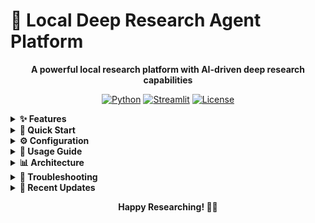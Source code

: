 # 🔬 Local Deep Research Agent Platform

<div align="center">

**A powerful local research platform with AI-driven deep research capabilities**

[![Python](https://img.shields.io/badge/Python-3.11+-blue.svg)](https://python.org)
[![Streamlit](https://img.shields.io/badge/Streamlit-1.28+-red.svg)](https://streamlit.io)
[![License](https://img.shields.io/badge/License-MIT-green.svg)](LICENSE)

</div>

<details>
<summary><strong>✨ Features</strong></summary>

### 🔍 Core Research Capabilities
- **Deep Research Workflow**: Multi-loop research process with query generation, web search, summarization, and reflection
- **Local LLM Integration**: Works with Ollama and LMStudio for complete privacy
- **Multiple Search APIs**: DuckDuckGo, Tavily, Perplexity, etc.
- **Real-time Progress**: Track progress in realtime step-by-step visualization
- **Smart Source Management**: Automatic deduplication and relevance scoring
- **Vector Embeddings**: Semantic search across research history using sentence transformers
- **Research History**: Persistent storage with similarity search
- **Configuration Management**: Easy LLM and search API configuration
- **Export Capabilities**: Download results in Markdown or text format

</details>



<details>
<summary><strong>🚀 Quick Start</strong></summary>

### 📋 Prerequisites

| Requirement | Version | Description |
|-------------|---------|-------------|
| 🐍 Python | 3.11+ | Core runtime environment |
| 🦙 Ollama/LMStudio | Latest | Local LLM provider |
| 📦 Git | Latest | Version control |

### 🛠️ Installation Steps

```bash
# 1. Clone and navigate to the directory
cd streamlit-deep-researcher

# 2. Install dependencies
pip install -r requirements.txt

# 3. Configure environment
cp .env.example .env
# Edit .env with your settings

# 4. Run the application
streamlit run app.py

# 5. Open your browser at http://localhost:8501
```

### 🎯 First Steps
1. Navigate to `http://localhost:8501`
2. Configure your LLM settings in the sidebar
3. Start researching!

</details>



<details>
<summary><strong>⚙️ Configuration</strong></summary>

### 🦙 LLM Setup

<details>
<summary><strong>Ollama (Recommended)</strong></summary>

```bash
# Install Ollama
curl -fsSL https://ollama.ai/install.sh | sh

# Pull a model
ollama pull gemma3:latest
# or
ollama pull llama3.2

# Start Ollama (usually runs automatically)
ollama serve
```

</details>

<details>
<summary><strong>LMStudio</strong></summary>

1. Download and install LMStudio
2. Load a model in LMStudio
3. Start the local server
4. Configure the base URL in the sidebar

</details>

### 🔧 Environment Variables

<details>
<summary><strong>Configuration File (.env)</strong></summary>

```env
# LLM Settings
LOCAL_LLM="gemma3:latest"
LLM_PROVIDER="ollama"
OLLAMA_BASE_URL="http://localhost:11434/"
LMSTUDIO_BASE_URL="http://localhost:1234/v1"

# Research Settings
MAX_WEB_RESEARCH_LOOPS=3
SEARCH_API="duckduckgo"
FETCH_FULL_PAGE=true

# API Keys (optional)
TAVILY_API_KEY=""
PERPLEXITY_API_KEY=""

# Vector Embeddings
EMBEDDING_MODEL="all-MiniLM-L6-v2"
```

</details>

</details>



<details>
<summary><strong>🎯 Usage Guide</strong></summary>

### 🚀 Starting Research

| Step | Action | Description |
|------|--------|-------------|
| 1️⃣ | **Configure LLM** | Use the sidebar to set up your local LLM |
| 2️⃣ | **Test Connection** | Click "Test LLM Connection" to verify setup |
| 3️⃣ | **Enter Research Topic** | Type your research question in the main input |
| 4️⃣ | **Start Research** | Click "🚀 Start Research" and watch the progress |
| 5️⃣ | **View Results** | Explore the comprehensive research summary |

### 💡 Research Examples

<details>
<summary><strong>Sample Research Topics</strong></summary>

- 🔬 "Latest developments in quantum computing 2024"
- 🌱 "Climate change impact on agriculture"
- 🤖 "Artificial intelligence safety research"
- ⚡ "Renewable energy storage technologies"
- 🧬 "CRISPR gene editing recent advances"

</details>

### 🔧 Advanced Features

<details>
<summary><strong>Research History</strong></summary>

- **Automatic Saving**: All research sessions are saved automatically
- **Semantic Search**: Find similar research using vector embeddings
- **Session Management**: Load, view, and manage previous research

</details>

<details>
<summary><strong>Configuration Options</strong></summary>

- **Research Depth**: Adjust number of research loops (1-10)
- **Search APIs**: Choose between different search providers
- **LLM Models**: Switch between different local models
- **Embedding Models**: Select sentence transformer models

</details>

</details>


<details>
<summary><strong>📊 Architecture</strong></summary>

### 📁 Project Structure

```
streamlit-deep-researcher/
├── 📱 app.py                          # Main Streamlit application
├── 📋 requirements.txt                # Python dependencies
├── ⚙️ .env                           # Configuration file
├── 📂 config/
│   ├── __init__.py
│   └── ⚙️ settings.py                # Configuration management
├── 📂 research/
│   ├── __init__.py
│   ├── 🔄 graph.py                   # LangGraph research workflow
│   ├── 📊 state.py                   # Research state management
│   ├── 🔍 utils.py                   # Search utilities
│   ├── 💬 prompts.py                 # LLM prompts
│   └── 🤖 llm_providers.py           # Ollama/LMStudio integration
├── 📂 storage/
│   ├── __init__.py
│   └── 🗄️ vector_store.py            # Vector embeddings storage
├── 📂 components/
│   ├── __init__.py
│   ├── 📈 progress_display.py        # Progress visualization
│   └── 🎛️ sidebar.py                 # Configuration sidebar
└── 📂 assets/
    └── 🗃️ research_history.db        # SQLite database (auto-created)
```

### 🏗️ System Components

| Component | Purpose | Technology |
|-----------|---------|------------|
| **Frontend** | User interface | Streamlit |
| **Research Engine** | Core logic | LangGraph |
| **LLM Integration** | AI processing | Ollama/LMStudio |
| **Vector Store** | Embeddings | Sentence Transformers |
| **Search APIs** | Web research | Multiple providers |

</details>


<details>
<summary><strong>🔧 Troubleshooting</strong></summary>

### ❗ Common Issues

<details>
<summary><strong>🔌 LLM Connection Failed</strong></summary>

```bash
# Check if Ollama is running
ollama list

# Restart Ollama
ollama serve
```

**Solution**: Ensure Ollama service is running and accessible on the configured port.

</details>

<details>
<summary><strong>📦 Module Import Errors</strong></summary>

```bash
# Reinstall dependencies
pip install -r requirements.txt --force-reinstall
```

**Solution**: Clean reinstall of all Python dependencies.

</details>

<details>
<summary><strong>🐌 Slow Research Performance</strong></summary>

**Quick Fixes**:
- Reduce research depth in sidebar
- Use lighter LLM models
- Disable "Fetch Full Page Content"

</details>

<details>
<summary><strong>💾 Memory Issues</strong></summary>

**Optimization Steps**:
- Use smaller embedding models
- Reduce research loops
- Clear old research sessions

</details>

### ⚡ Performance Optimization

| Optimization | Recommendation | Impact |
|--------------|----------------|---------|
| **Model Size** | Use `gemma3:2b` instead of larger models | 🚀 Faster |
| **Embeddings** | Use `all-MiniLM-L6-v2` | 🚀 Faster |
| **Search Settings** | Disable full page content | 🚀 Faster |
| **Research Depth** | Start with 2-3 loops | ⚖️ Balanced |

</details>



<details>
<summary><strong>🚀 Recent Updates</strong></summary>

### ✨ Latest Enhancements
- 🔧 Enhanced research capabilities
- ⚡ Improved performance and reliability
- 🎨 Better user interface design
- 🔍 Advanced search functionality

### 📈 Performance Improvements
- Faster LLM response times
- Optimized vector embeddings
- Reduced memory usage
- Better error handling

</details>



<div align="center">

**Happy Researching! 🔬✨**

</div>
